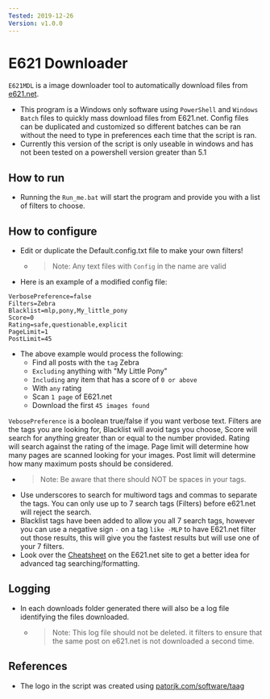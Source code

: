 ```yaml
---
Tested: 2019-12-26
Version: v1.0.0
---
```


# E621 Downloader

`E621MDL` is a image downloader tool to automatically download files from [e621.net](https://e621.net/).

- This program is a Windows only software using `PowerShell` and `Windows Batch` files to quickly mass download files from E621.net. Config files can be duplicated and customized so different batches can be ran without the need to type in preferences each time that the script is ran.
- Currently this version of the script is only useable in windows and has not been tested on a powershell version greater than 5.1

## How to run

- Running the `Run_me.bat` will start the program and provide you with a list of filters to choose.

## How to configure

- Edit or duplicate the Default.config.txt file to make your own filters!
  - > Note: Any text files with `Config` in the name are valid
- Here is an example of a modified config file:

```Config
VerbosePreference=false
Filters=Zebra
Blacklist=mlp,pony,My_little_pony
Score=0
Rating=safe,questionable,explicit
PageLimit=1
PostLimit=45
```

- The above example would process the following:
  - Find all posts with the `tag` Zebra
  - `Excluding` anything with "My Little Pony"
  - `Including` any item that has a score of `0 or above`
  - With `any` rating
  - Scan `1 page` of E621.net
  - Download the first `45 images found`

`VebosePreference` is a boolean true/false if you want verbose text. Filters are the tags you are looking for, Blacklist will avoid tags you choose, Score will search for anything greater than or equal to the number provided. Rating will search against the rating of the image. Page limit will determine how many pages are scanned looking for your images. Post limit will determine how many maximum posts should be considered.

- > Note: Be aware that there should NOT be spaces in your tags.
- Use underscores to search for multiword tags and commas to separate the tags. You can only use up to 7 search tags (Filters) before e621.net will reject the search.
- Blacklist tags have been added to allow you all 7 search tags, however you can use a negative sign `-` on a tag `like -MLP` to have E621.net filter out those results, this will give you the fastest results but will use one of your 7 filters.
- Look over the [Cheatsheet](https://e621.net/help/show/cheatsheet) on the E621.net site to get a better idea for advanced tag searching/formatting.

## Logging

- In each downloads folder generated there will also be a log file identifying the files downloaded.
  - > Note: This log file should not be deleted. it filters to ensure that the same post on e621.net is not downloaded a second time.

## References

- The logo in the script was created using [patorjk.com/software/taag](http://patorjk.com/software/taag/#p=display&f=Graffiti&t=Type%20Something%20)
